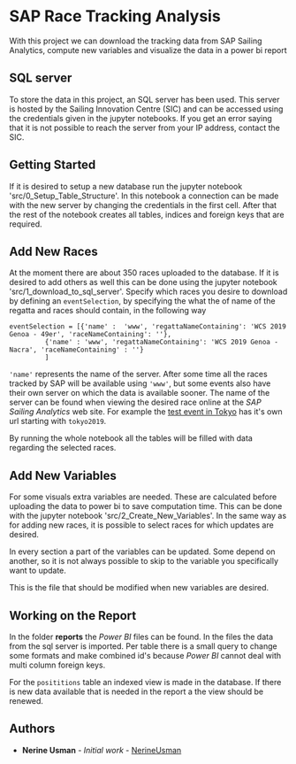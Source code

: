 # SAP Race Tracking Analysis

With this project we can download the tracking data from SAP Sailing Analytics, compute new variables and visualize the data in a power bi report

## SQL server
To store the data in this project, an SQL server has been used. This server is hosted by the Sailing Innovation Centre (SIC) and can be accessed using the credentials given in the jupyter notebooks. If you get an error saying that it is not possible to reach the server from your IP address, contact the SIC.


## Getting Started
If it is desired to setup a new database run the jupyter notebook 'src/0_Setup_Table_Structure'. In this notebook a connection can be made with the new server by changing the credentials in the first cell. After that the rest of the notebook creates all tables, indices and foreign keys that are required.



## Add New Races
At the moment there are about 350 races uploaded to the database. If it is desired to add others as well this can be done using the jupyter notebook 'src/1_download_to_sql_server'. Specify which races you desire to download by defining an `eventSelection`, by specifying the what the of name of the regatta and races should contain, in the following way

```
eventSelection = [{'name' :  'www', 'regattaNameContaining': 'WCS 2019 Genoa - 49er', 'raceNameContaining': ''},
         {'name' : 'www', 'regattaNameContaining': 'WCS 2019 Genoa - Nacra', 'raceNameContaining' : ''}
         ]
```
`'name'` represents the name of the server. After some time all the races tracked by SAP will be available using `'www'`, but some events also have their own server on which the data is available sooner. The name of the server can be found when viewing the desired race online at the *SAP Sailing Analytics* web site. For example the [test event in Tokyo](https://tokyo2019.sapsailing.com/gwt/Home.html#/regatta/races/:eventId=6389fb9d-12e1-47ef-9831-ddab8cf9598f&regattaId=Tokyo%202019%20-%2049er%20FX) has it's own url starting with `tokyo2019`. 

By running the whole notebook all the tables will be filled with data regarding the selected races.


## Add New Variables
For some visuals extra variables are needed. These are calculated before uploading the data to power bi to save computation time. This can be done with the jupyter notebook 'src/2_Create_New_Variables'. In the same way as for adding new races, it is possible to select races for which updates are desired.

In every section a part of the variables can be updated. Some depend on another, so it is not always possible to skip to the variable you specifically want to update.

This is the file that should be modified when new variables are desired.


## Working on the Report
In the folder **reports** the *Power BI* files can be found. In the files the data from the sql server is imported. Per table there is a small query to change some formats and make combined id's because *Power BI* cannot deal with multi column foreign keys. 

For the `posititions` table an indexed view is made in the database. If there is new data available that is needed in the report a the view should be renewed.


## Authors

* **Nerine Usman** - *Initial work* - [NerineUsman](https://github.com/NerineUsman)

